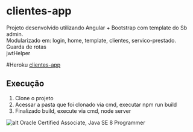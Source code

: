 # clientes-app
Projeto desenvolvido utilizando Angular + Bootstrap com template do Sb admin. </br>
Modularizado em: login, home, template, clientes, servico-prestado. </br>
Guarda de rotas </br>
jwtHelper </br>

#Heroku 
[clientes-app](https://clientes-app-edu.herokuapp.com/) 

## Execução
1. Clone o projeto
2. Acessar a pasta que foi clonado via cmd, executar npm run build
3. Finalizado build, execute via cmd, node server 

![alt Oracle Certified Associate, Java SE 8 Programmer](https://images.credly.com/size/110x110/images/a9848abf-f8bd-474d-a9b4-6086da11a916/Oracle_Associates_Badge__1_.png)

